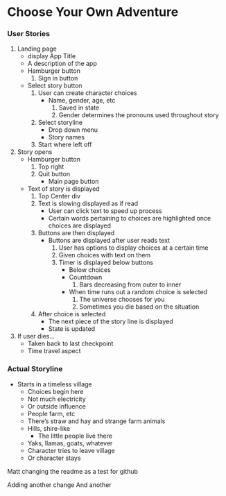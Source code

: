 # Choose Your Own Adventure

### User Stories
1. Landing page 
    * display App Title
    * A description of the app
    * Hamburger button
        1. Sign in button
    * Select story button
        1. User can create character choices
            * Name, gender, age, etc
                1. Saved in state
                2. Gender determines the pronouns used throughout story
        2. Select storyline
            * Drop down menu
            * Story names
        3. Start where left off
2. Story opens
    * Hamburger button
        1. Top right
        2. Quit button
            * Main page button		
    * Text of story is displayed
        1. Top Center div
        2. Text is slowing displayed as if read
            * User can click text to speed up process
            * Certain words pertaining to choices are highlighted once choices    are displayed
        3. Buttons are then displayed
            * Buttons are displayed after user reads text
                1. User has options to display choices at a certain time
                2. Given choices with text on them 
                3. Timer is displayed below buttons
                    * Below choices
                    * Countdown
                        1. Bars decreasing from outer to inner
                    * When time runs out a random choice is selected
                        1. The universe chooses for you
                        2. Sometimes you die based on the situation
        4. After choice is selected
            * The next piece of the story line is displayed
            * State is updated
3. If user dies…
    * Taken back to last checkpoint
    * Time travel aspect



### Actual Storyline

* Starts in a timeless village
    * Choices begin here 
    * Not much electricity 
    * Or outside influence
    * People farm, etc
    * There’s straw and hay and strange farm animals
    * Hills, shire-like
        * The little people live there
    * Yaks, llamas, goats, whatever
    * Character tries to leave village
    * Or character stays

Matt changing the readme as a test for github

Adding another change
And another